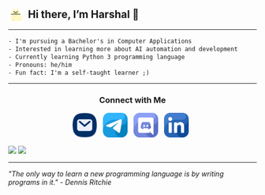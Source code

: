 ## <img align="left" loading="lazy" src="readme-res/cats.gif" width="30" /> &nbsp; Hi there, I’m Harshal 👋

---
```
- I'm pursuing a Bachelor's in Computer Applications
- Interested in learning more about AI automation and development
- Currently learning Python 3 programming language
- Pronouns: he/him
- Fun fact: I'm a self-taught learner ;)
```
---

<div align="center">

### Connect with Me

[<img src="readme-res/email.png" height="50" />](mailto:harshalsawant2004h@gmail.com) &nbsp;
[<img src="readme-res/telegram.png" height="50" />](https://t.me/c0d3h01) &nbsp;
[<img src="readme-res/discord.png" height="50" />](https://discordapp.com/users/c0d3h01) &nbsp;
[<img src="readme-res/linkedin.png" height="50" />](https://discordapp.com/users/c0d3h01) &nbsp;

</div>

![](https://github-readme-stats.vercel.app/api?username=c0d3h01&bg_color=ffffff00&text_color=888888&hide_border=true&hide_title=true)
![](https://github-readme-stats.vercel.app/api/top-langs/?username=c0d3h01&bg_color=ffffff00&text_color=888888&hide_border=true&hide_title=true&layout=compact&exclude_repo=Samsung-Notes-Port,Samsung-Weather-Port,Samsung-Calculator-Port)

---

*"The only way to learn a new programming language is by writing programs in it." - Dennis Ritchie*
